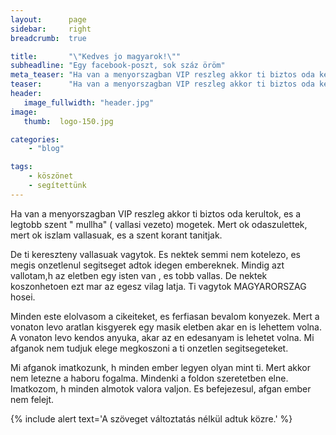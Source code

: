 ```yaml
---
layout:      page
sidebar:     right
breadcrumb:  true

title:       "\"Kedves jo magyarok!\""
subheadline: "Egy facebook-poszt, sok száz öröm"
meta_teaser: "Ha van a menyorszagban VIP reszleg akkor ti biztos oda kerultok, (... ) onzetlenul segitseget adtok idegen embereknek."
teaser:      "Ha van a menyorszagban VIP reszleg akkor ti biztos oda kerultok, (... ) onzetlenul segitseget adtok idegen embereknek."
header:
   image_fullwidth: "header.jpg"
image:
   thumb:  logo-150.jpg

categories:
    - "blog"

tags:
    - köszönet
    - segítettünk
---
```


Ha van a menyorszagban VIP reszleg akkor ti biztos oda kerultok, es a legtobb szent " mullha" ( vallasi vezeto) mogetek.
Mert ok odaszulettek, mert ok iszlam vallasuak, es a szent korant tanitjak.

De ti kereszteny vallasuak vagytok. Es nektek semmi nem kotelezo, es megis onzetlenul segitseget adtok idegen embereknek. Mindig azt vallotam,h az eletben egy isten van , es tobb vallas. De nektek koszonhetoen ezt mar az egesz vilag latja. Ti vagytok MAGYARORSZAG hosei.

Minden este elolvasom a cikeiteket, es ferfiasan bevalom konyezek. Mert a vonaton levo aratlan kisgyerek egy masik eletben akar en is lehettem volna. A vonaton levo kendos anyuka, akar az en edesanyam is lehetet volna. Mi afganok nem tudjuk elege megkoszoni a ti onzetlen segitsegeteket.

Mi afganok imatkozunk, h minden ember legyen olyan mint ti. Mert akkor nem letezne a haboru fogalma. Mindenki a foldon szeretetben elne. Imatkozom, h minden almotok valora valjon. Es befejezesul, afgan ember nem felejt.

{% include alert text='A szöveget változtatás nélkül adtuk közre.' %}
